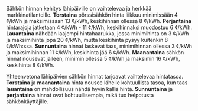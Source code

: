 Sähkön hinnan kehitys lähipäiville on vaihtelevaa ja herkkää markkinatilanteille. **Torstaina** pörssisähkön hinta liikkuu minimissään 4 ¢/kWh ja maksimissaan 13 ¢/kWh, keskihinnan ollessa 8 ¢/kWh. **Perjantaina** hintarajoja jatketaan 4 ¢/kWh - 11 ¢/kWh, keskihinnaksi muodostuu 6 ¢/kWh. **Lauantaina** nähdään laajempi hintahaarukka, jossa minimihinta on 3 ¢/kWh ja maksimihinta jopa 20 ¢/kWh, mutta keskihinta pysyy kuitenkin 8 ¢/kWh:ssa. **Sunnuntaina** hinnat laskevat taas, minimihinnan ollessa 3 ¢/kWh ja maksimihinnan 11 ¢/kWh, keskihinta jää 6 ¢/kWh. **Maanantaina** sähkön hinnat nousevat jälleen, minimin ollessa 5 ¢/kWh ja maksimin 16 ¢/kWh, keskihinta 8 ¢/kWh.

Yhteenvetona lähipäivien sähkön hinnat tarjoavat vaihtelevaa hintatasoa. **Torstaina** ja **maanantaina** hinta nousee lähelle kohtuullista tasoa, kun taas **lauantaina** on mahdollisuus nähdä hyvin kallis hinta. **Sunnuntaina** ja **perjantaina** hinnat ovat kohtuullisempia, mikä tuo helpotusta sähkönkäyttäjille.